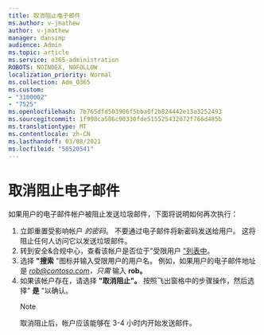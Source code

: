 ```yaml
---
title: 取消阻止电子邮件
ms.author: v-jmathew
author: v-jmathew
manager: dansimp
audience: Admin
ms.topic: article
ms.service: o365-administration
ROBOTS: NOINDEX, NOFOLLOW
localization_priority: Normal
ms.collection: Adm_O365
ms.custom:
- "3100002"
- "7525"
ms.openlocfilehash: 7b765dfd503906f5bba0f2b824442e13a3252493
ms.sourcegitcommit: 1f998ca586c90330fde515525432072f766d485b
ms.translationtype: MT
ms.contentlocale: zh-CN
ms.lasthandoff: 03/08/2021
ms.locfileid: "50520541"
---
```

# <a name="unblock-email"></a>取消阻止电子邮件

如果用户的电子邮件帐户被阻止发送垃圾邮件，下面将说明如何再次执行：

1. 立即重置受影响帐户 *的密码*。 不要通过电子邮件将新密码发送给用户。 这将阻止任何人访问它以发送垃圾邮件。
2. 转到安全&合规中心，查看该帐户是否位于"受限用户 ["列表中](https://protection.office.com/#/restrictedusers)。
3. 选择 **"搜索** "图标并输入受限用户的用户名。 例如，如果用户的电子邮件地址是 *rob@contoso.com，只需* 输入 **rob。**
4. 如果该帐户存在，请选择 **"取消阻止"。** 按照飞出窗格中的步骤操作，然后选择" **是** "以确认。  
    > [!NOTE]
    > 取消阻止后，帐户应该能够在 3-4 小时内开始发送邮件。
